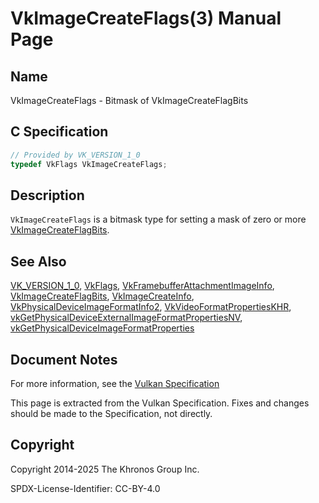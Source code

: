 # VkImageCreateFlags(3) Manual Page

## Name

VkImageCreateFlags - Bitmask of VkImageCreateFlagBits



## [](#_c_specification)C Specification

```c++
// Provided by VK_VERSION_1_0
typedef VkFlags VkImageCreateFlags;
```

## [](#_description)Description

`VkImageCreateFlags` is a bitmask type for setting a mask of zero or more [VkImageCreateFlagBits](https://registry.khronos.org/vulkan/specs/latest/man/html/VkImageCreateFlagBits.html).

## [](#_see_also)See Also

[VK\_VERSION\_1\_0](https://registry.khronos.org/vulkan/specs/latest/man/html/VK_VERSION_1_0.html), [VkFlags](https://registry.khronos.org/vulkan/specs/latest/man/html/VkFlags.html), [VkFramebufferAttachmentImageInfo](https://registry.khronos.org/vulkan/specs/latest/man/html/VkFramebufferAttachmentImageInfo.html), [VkImageCreateFlagBits](https://registry.khronos.org/vulkan/specs/latest/man/html/VkImageCreateFlagBits.html), [VkImageCreateInfo](https://registry.khronos.org/vulkan/specs/latest/man/html/VkImageCreateInfo.html), [VkPhysicalDeviceImageFormatInfo2](https://registry.khronos.org/vulkan/specs/latest/man/html/VkPhysicalDeviceImageFormatInfo2.html), [VkVideoFormatPropertiesKHR](https://registry.khronos.org/vulkan/specs/latest/man/html/VkVideoFormatPropertiesKHR.html), [vkGetPhysicalDeviceExternalImageFormatPropertiesNV](https://registry.khronos.org/vulkan/specs/latest/man/html/vkGetPhysicalDeviceExternalImageFormatPropertiesNV.html), [vkGetPhysicalDeviceImageFormatProperties](https://registry.khronos.org/vulkan/specs/latest/man/html/vkGetPhysicalDeviceImageFormatProperties.html)

## [](#_document_notes)Document Notes

For more information, see the [Vulkan Specification](https://registry.khronos.org/vulkan/specs/latest/html/vkspec.html#VkImageCreateFlags)

This page is extracted from the Vulkan Specification. Fixes and changes should be made to the Specification, not directly.

## [](#_copyright)Copyright

Copyright 2014-2025 The Khronos Group Inc.

SPDX-License-Identifier: CC-BY-4.0